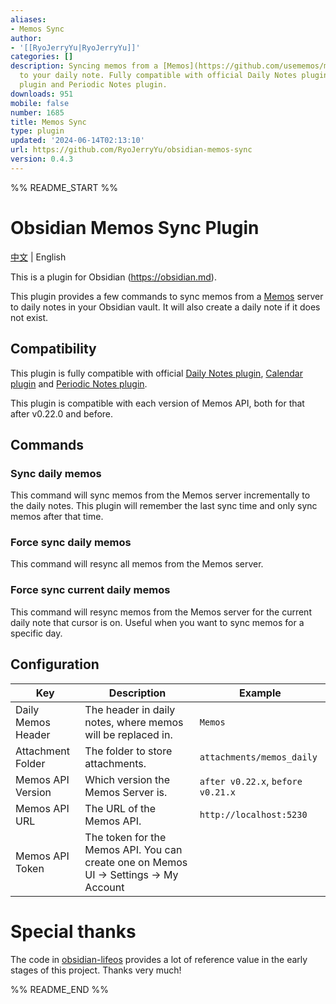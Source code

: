 ```yaml
---
aliases:
- Memos Sync
author:
- '[[RyoJerryYu|RyoJerryYu]]'
categories: []
description: Syncing memos from a [Memos](https://github.com/usememos/memos) server
  to your daily note. Fully compatible with official Daily Notes plugin, Calendar
  plugin and Periodic Notes plugin.
downloads: 951
mobile: false
number: 1685
title: Memos Sync
type: plugin
updated: '2024-06-14T02:13:10'
url: https://github.com/RyoJerryYu/obsidian-memos-sync
version: 0.4.3
---
```


%% README_START %%

# Obsidian Memos Sync Plugin

[中文](README-ZH.md) | English

This is a plugin for Obsidian (https://obsidian.md).

This plugin provides a few commands to sync memos from a [Memos](https://github.com/usememos/memos) server to daily notes in your Obsidian vault. It will also create a daily note if it does not exist.

## Compatibility

This plugin is fully compatible with official [Daily Notes plugin](https://help.obsidian.md/Plugins/Daily+notes), [Calendar plugin](https://github.com/liamcain/obsidian-calendar-plugin) and [Periodic Notes plugin](https://github.com/liamcain/obsidian-periodic-notes).

This plugin is compatible with each version of Memos API, both for that after v0.22.0 and before.

## Commands

### Sync daily memos

This command will sync memos from the Memos server incrementally to the daily notes.
This plugin will remember the last sync time and only sync memos after that time.

### Force sync daily memos

This command will resync all memos from the Memos server.

### Force sync current daily memos

This command will resync memos from the Memos server for the current daily note that cursor is on.
Useful when you want to sync memos for a specific day.

## Configuration

| Key                | Description                                                                           | Example                           |
| ------------------ | ------------------------------------------------------------------------------------- | --------------------------------- |
| Daily Memos Header | The header in daily notes, where memos will be replaced in.                          | `Memos`                           |
| Attachment Folder  | The folder to store attachments.                                                      | `attachments/memos_daily`         |
| Memos API Version  | Which version the Memos Server is.                                                    | `after v0.22.x`, `before v0.21.x` |
| Memos API URL      | The URL of the Memos API.                                                             | `http://localhost:5230`           |
| Memos API Token    | The token for the Memos API. You can create one on Memos UI -> Settings -> My Account |                                   |

# Special thanks

The code in [obsidian-lifeos](https://github.com/quanru/obsidian-lifeos) provides a lot of reference value in the early stages of this project. Thanks very much!


%% README_END %%